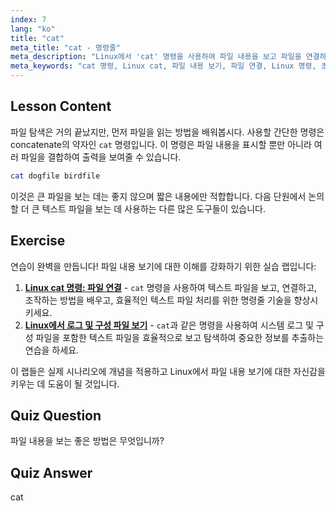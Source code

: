 ```yaml
---
index: 7
lang: "ko"
title: "cat"
meta_title: "cat - 명령줄"
meta_description: "Linux에서 'cat' 명령을 사용하여 파일 내용을 보고 파일을 연결하는 방법을 배우세요. 기본 Linux 명령에 대한 초보자 친화적인 가이드입니다."
meta_keywords: "cat 명령, Linux cat, 파일 내용 보기, 파일 연결, Linux 명령, 초보자 Linux, Linux 튜토리얼, Linux 가이드"
---
```


## Lesson Content

파일 탐색은 거의 끝났지만, 먼저 파일을 읽는 방법을 배워봅시다. 사용할 간단한 명령은 concatenate의 약자인 `cat` 명령입니다. 이 명령은 파일 내용을 표시할 뿐만 아니라 여러 파일을 결합하여 출력을 보여줄 수 있습니다.

```bash
cat dogfile birdfile
```

이것은 큰 파일을 보는 데는 좋지 않으며 짧은 내용에만 적합합니다. 다음 단원에서 논의할 더 큰 텍스트 파일을 보는 데 사용하는 다른 많은 도구들이 있습니다.

## Exercise

연습이 완벽을 만듭니다! 파일 내용 보기에 대한 이해를 강화하기 위한 실습 랩입니다:

1. **[Linux cat 명령: 파일 연결](https://labex.io/ko/labs/linux-linux-cat-command-file-concatenating-210986)** - `cat` 명령을 사용하여 텍스트 파일을 보고, 연결하고, 조작하는 방법을 배우고, 효율적인 텍스트 파일 처리를 위한 명령줄 기술을 향상시키세요.
2. **[Linux에서 로그 및 구성 파일 보기](https://labex.io/ko/labs/linux-viewing-log-and-configuration-files-in-linux-387914)** - `cat`과 같은 명령을 사용하여 시스템 로그 및 구성 파일을 포함한 텍스트 파일을 효율적으로 보고 탐색하여 중요한 정보를 추출하는 연습을 하세요.

이 랩들은 실제 시나리오에 개념을 적용하고 Linux에서 파일 내용 보기에 대한 자신감을 키우는 데 도움이 될 것입니다.

## Quiz Question

파일 내용을 보는 좋은 방법은 무엇입니까?

## Quiz Answer

cat